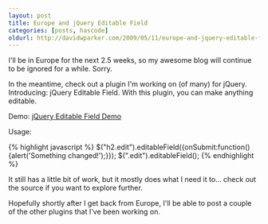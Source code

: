 ```yaml
---
layout: post
title: Europe and jQuery Editable Field
categories: [posts, hascode]
oldurl: http://davidwparker.com/2009/05/11/europe-and-jquery-editable-field/
---
```

I'll be in Europe for the next 2.5 weeks, so my awesome blog will continue to be ignored for a while.  Sorry.

In the meantime, check out a plugin I'm working on (of many) for jQuery.  Introducing: jQuery Editable Field.  With this plugin, you can make anything editable.

Demo: [jQuery Editable Field Demo](/demos/editableField-v1.0/jqueryEditableField/)

Usage:

{% highlight javascript %}
$("h2.edit").editableField({onSubmit:function(){alert('Something changed!');}});
$(".edit").editableField();
{% endhighlight %}

It still has a little bit of work, but it mostly does what I need it to... check out the source if you want to explore further.

Hopefully shortly after I get back from Europe, I'll be able to post a couple of the other plugins that I've been working on.
